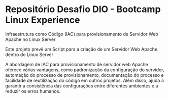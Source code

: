 # Repositório Desafio DIO - Bootcamp Linux Experience
Infraestrutura como Código (IAC) para provisionamento de Servidor Web Apache no Linux Server

Este projeto prevê um Script para a criação de um Servidor Web Apache dentro do Linux Server

A abordagem de IAC para provisionamento de servidor web Apache oferece várias vantagens, como padronização da configuração do servidor, automação do processo de provisionamento, documentação do processo e facilidade de reutilização do código em outros projetos. Além disso, ajuda a garantir a consistência das configurações entre diferentes ambientes e a reduzir os erros humanos.
